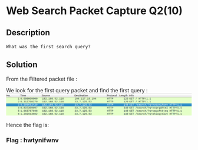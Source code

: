 # Web Search Packet Capture Q2(10)

## Description
```
What was the first search query?
```

## Solution

From the Filtered packet file :

  We look for the first query packet and find the first query :
   ![](https://raw.githubusercontent.com/CrystalSage/flagctf-writeups_2019/master/Network%20Traffic%20Analysis%20and%20Log%20Analysis/Web%20Search%20Packet%20Capture%20Q2/snap.png)


Hence the flag is:

### Flag : hwtynifwnv 

